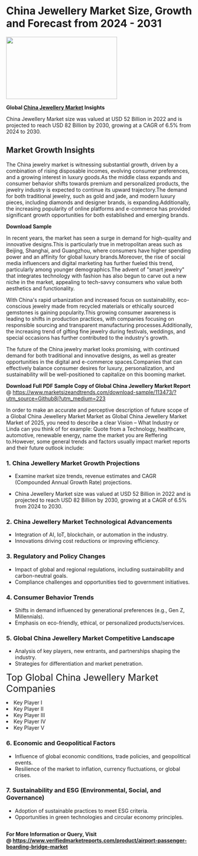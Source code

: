 <H1>China Jewellery Market Size, Growth and Forecast from 2024 - 2031</H1><img class="aligncenter size-medium wp-image-584254" src="https://thirdeyenews.in/wp-content/uploads/2024/09/Global-Market-Research-300x168.jpeg" alt="" width="300" height="168" /><p><strong>Global&nbsp;<a href="https://www.marketsizeandtrends.com/download-sample/113473/?utm_source=Github8j?utm_medium=223">China Jewellery Market</a> Insights</strong></p><p>China Jewellery Market size was valued at USD 52 Billion in 2022 and is projected to reach USD 82 Billion by 2030, growing at a CAGR of 6.5% from 2024 to 2030.</p><p><h2>Market Growth Insights</h2> <p>The China jewelry market is witnessing substantial growth, driven by a combination of rising disposable incomes, evolving consumer preferences, and a growing interest in luxury goods.As the middle class expands and consumer behavior shifts towards premium and personalized products, the jewelry industry is expected to continue its upward trajectory.The demand for both traditional jewelry, such as gold and jade, and modern luxury pieces, including diamonds and designer brands, is expanding.Additionally, the increasing popularity of online platforms and e-commerce has provided significant growth opportunities for both established and emerging brands.</p> <p><strong>Download Sample</strong></p> <p>In recent years, the market has seen a surge in demand for high-quality and innovative designs.This is particularly true in metropolitan areas such as Beijing, Shanghai, and Guangzhou, where consumers have higher spending power and an affinity for global luxury brands.Moreover, the rise of social media influencers and digital marketing has further fueled this trend, particularly among younger demographics.The advent of "smart jewelry" that integrates technology with fashion has also begun to carve out a new niche in the market, appealing to tech-savvy consumers who value both aesthetics and functionality.</p> <p>With China's rapid urbanization and increased focus on sustainability, eco-conscious jewelry made from recycled materials or ethically sourced gemstones is gaining popularity.This growing consumer awareness is leading to shifts in production practices, with companies focusing on responsible sourcing and transparent manufacturing processes.Additionally, the increasing trend of gifting fine jewelry during festivals, weddings, and special occasions has further contributed to the industry's growth.</p> <p>The future of the China jewelry market looks promising, with continued demand for both traditional and innovative designs, as well as greater opportunities in the digital and e-commerce spaces.Companies that can effectively balance consumer desires for luxury, personalization, and sustainability will be well-positioned to capitalize on this booming market.</p> <p><span class=""><strong>Download Full PDF Sample Copy of Global China Jewellery Market Report</strong> @ <a href="https://www.marketsizeandtrends.com/download-sample/113473/?utm_source=Github8j?utm_medium=223" target="_blank">https://www.marketsizeandtrends.com/download-sample/113473/?utm_source=Github8j?utm_medium=223</a></span></p><p>In order to make an accurate and perceptive description of future scope of a Global&nbsp;China Jewellery Market Market as Global&nbsp;China Jewellery Market Market of 2025, you need to describe a clear Vision &ndash; What Industry or Linda can you think of for example: Quote from a Technology, healthcare, automotive, renewable energy, name the market you are Reffering to.However, some general trends and factors usually impact market reports and their future outlook include:</p><h3>1.&nbsp;<strong>China Jewellery Market Growth Projections</strong></h3><ul><li>Examine market size trends, revenue estimates and CAGR (Compounded Annual Growth Rate) projections.</li><li><p>China Jewellery Market size was valued at USD 52 Billion in 2022 and is projected to reach USD 82 Billion by 2030, growing at a CAGR of 6.5% from 2024 to 2030.</p></li></ul><h3>2.&nbsp;<strong>China Jewellery Market Technological Advancements</strong></h3><ul><li>Integration of AI, IoT, blockchain, or automation in the industry.</li><li>Innovations driving cost reductions or improving efficiency.</li></ul><h3>3.&nbsp;<strong>Regulatory and Policy Changes</strong></h3><ul><li>Impact of global and regional regulations, including sustainability and carbon-neutral goals.</li><li>Compliance challenges and opportunities tied to government initiatives.</li></ul><h3>4.&nbsp;<strong>Consumer Behavior Trends</strong></h3><ul><li>Shifts in demand influenced by generational preferences (e.g., Gen Z, Millennials).</li><li>Emphasis on eco-friendly, ethical, or personalized products/services.</li></ul><h3>5.&nbsp;<strong>Global China Jewellery Market Competitive Landscape</strong></h3><ul><li>Analysis of key players, new entrants, and partnerships shaping the industry.</li><li>Strategies for differentiation and market penetration.</li></ul><p data-pm-slice="1 1 []"><span style="color: inherit; font-family: inherit; font-size: 25px;">Top Global China Jewellery Market Companies</span></p><div class="" data-test-id=""><p><li>Key Player I</li><li> Key Player II</li><li> Key Player III</li><li> Key Player IV</li><li> Key Player V</li></p></div><h3>6.&nbsp;<strong>Economic and Geopolitical Factors</strong></h3><ul><li>Influence of global economic conditions, trade policies, and geopolitical events.</li><li>Resilience of the market to inflation, currency fluctuations, or global crises.</li></ul><h3>7.&nbsp;<strong>Sustainability and ESG (Environmental, Social, and Governance)</strong></h3><ul><li>Adoption of sustainable practices to meet ESG criteria.</li><li>Opportunities in green technologies and circular economy principles.</li></ul><h2><strong style="font-size: 14px;">For More Information or Query, Visit @&nbsp;</strong><a style="background-color: #ffffff; font-size: 14px;" href="https://www.marketsizeandtrends.com/report/china-jewellery-market/" target="_blank">https://www.verifiedmarketreports.com/product/airport-passenger-boarding-bridge-market</a></h2>